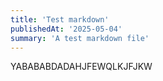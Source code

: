```yaml
---
title: 'Test markdown'
publishedAt: '2025-05-04'
summary: 'A test markdown file'
---
```


YABABABDADAHJFEWQLKJFJKW
